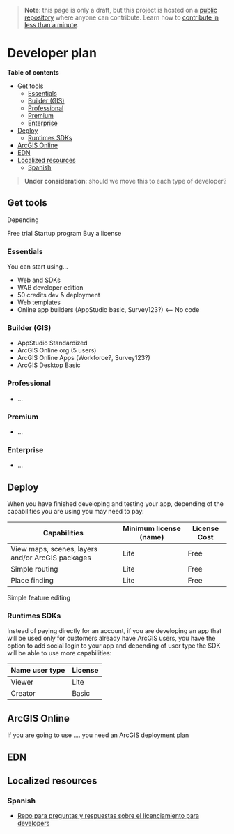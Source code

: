 > **Note**: this page is only a draft, but this project is hosted on a [public repository](https://github.com/hhkaos/awesome-arcgis) where anyone can contribute. Learn how to [contribute in less than a minute](https://github.com/hhkaos/awesome-arcgis/blob/master/CONTRIBUTING.md#contributions).

# Developer plan

<!-- START doctoc generated TOC please keep comment here to allow auto update -->
<!-- DON'T EDIT THIS SECTION, INSTEAD RE-RUN doctoc TO UPDATE -->
**Table of contents**

- [Get tools](#get-tools)
  - [Essentials](#essentials)
  - [Builder (GIS)](#builder-gis)
  - [Professional](#professional)
  - [Premium](#premium)
  - [Enterprise](#enterprise)
- [Deploy](#deploy)
  - [Runtimes SDKs](#runtimes-sdks)
- [ArcGIS Online](#arcgis-online)
- [EDN](#edn)
- [Localized resources](#localized-resources)
  - [Spanish](#spanish)

<!-- END doctoc generated TOC please keep comment here to allow auto update -->

> **Under consideration**: should we move this to each type of developer?

## Get tools

Depending

Free trial
Startup program
Buy a license

### Essentials

You can start using...

* Web and SDKs
* WAB developer edition
* 50 credits dev & deployment
* Web templates
* Online app builders (AppStudio basic, Survey123?) <-- No code

### Builder (GIS)

* AppStudio Standardized
* ArcGIS Online org (5 users)
* ArcGIS Online Apps (Workforce?, Survey123?)
* ArcGIS Desktop Basic

### Professional

* ...

### Premium

* ...

### Enterprise

* ...

## Deploy

When you have finished developing and testing your app, depending of the
capabilities you are using you may need to pay:

Capabilities|Minimum license (name)|License Cost
---|---|---|
View maps, scenes, layers and/or ArcGIS packages|Lite|Free
Simple routing|Lite|Free
Place finding|Lite|Free
Simple feature editing


### Runtimes SDKs

Instead of paying directly for an account, if you are developing an app that
will be used only for customers already have ArcGIS users, you have the option
to add social login to your app and depending of user type the
SDK will be able to use more capabilities:

Name user type|License
---|---
Viewer|Lite
Creator|Basic

## ArcGIS Online

If you are going to use .... you need an ArcGIS deployment plan

## EDN

## Localized resources

### Spanish

* [Repo para preguntas y respuestas sobre el licenciamiento para developers](https://github.com/esri-es/licenciamiento-developers)
